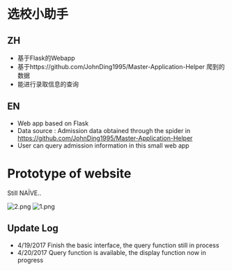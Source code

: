 # 选校小助手

## ZH

- 基于Flask的Webapp
- 基于https://github.com/JohnDing1995/Master-Application-Helper 爬到的数据
- 能进行录取信息的查询



## EN

- Web app based on Flask
- Data source : Admission data obtained through the spider in https://github.com/JohnDing1995/Master-Application-Helper
- User can query admission information in this small web app

# Prototype of website
 Still NAÏVE..
 
![2.png](https://ooo.0o0.ooo/2017/07/03/5959a3473679b.png)
![1.png](https://ooo.0o0.ooo/2017/07/03/5959a347637fa.png)
## Update Log

- 4/19/2017 Finish the basic interface, the query function still in process
- 4/20/2017 Query function is available, the display function now in progress